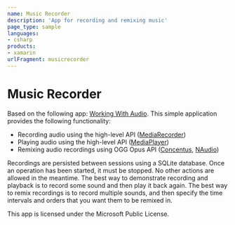 ```yaml
---
name: Music Recorder
description: 'App for recording and remixing music'
page_type: sample
languages:
- csharp
products:
- xamarin
urlFragment: musicrecorder
---
```

# Music Recorder

Based on the following app: [Working With Audio](https://docs.microsoft.com/xamarin/android/app-fundamentals/android-audio). This simple application provides the following functionality:

- Recording audio using the high-level API ([MediaRecorder](https://developer.android.com/reference/android/media/MediaRecorder))
- Playing audio using the high-level API ([MediaPlayer](https://developer.android.com/guide/topics/media/mediaplayer))
- Remixing audio recordings using OGG Opus API ([Concentus](https://github.com/lostromb/concentus.oggfile), [NAudio](https://github.com/naudio/NAudio))

Recordings are persisted between sessions using a SQLite database. Once an operation has been started, it must be stopped. No other actions are allowed in the meantime. The best way to demonstrate recording and playback is to record some sound and then play it back again. The best way to remix recordings is to record multiple sounds, and then specify the time intervals and orders that you want them to be remixed in.

This app is licensed under the Microsoft Public License.